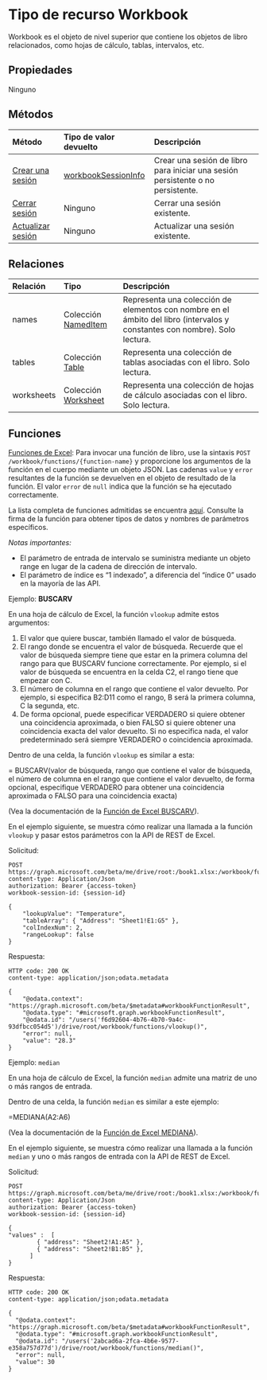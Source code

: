# <a name="workbook-resource-type"></a>Tipo de recurso Workbook

Workbook es el objeto de nivel superior que contiene los objetos de libro relacionados, como hojas de cálculo, tablas, intervalos, etc.

## <a name="properties"></a>Propiedades
Ninguno

## <a name="methods"></a>Métodos

| Método       | Tipo de valor devuelto  |Descripción|
|:---------------|:--------|:----------|
|[Crear una sesión](../api/workbook_createsession.md) | [workbookSessionInfo](workbooksessioninfo.md) |Crear una sesión de libro para iniciar una sesión persistente o no persistente.|
|[Cerrar sesión](../api/workbook_closesession.md) | Ninguno |Cerrar una sesión existente.|
|[Actualizar sesión](../api/workbook_refreshsession.md) | Ninguno |Actualizar una sesión existente.|


## <a name="relationships"></a>Relaciones
| Relación | Tipo   |Descripción|
|:---------------|:--------|:----------|
|names|Colección [NamedItem](nameditem.md)|Representa una colección de elementos con nombre en el ámbito del libro (intervalos y constantes con nombre). Solo lectura.|
|tables|Colección [Table](table.md)|Representa una colección de tablas asociadas con el libro. Solo lectura.|
|worksheets|Colección [Worksheet](worksheet.md)|Representa una colección de hojas de cálculo asociadas con el libro. Solo lectura.|

## <a name="functions"></a>Funciones

[Funciones de Excel](#functions): Para invocar una función de libro, use la sintaxis `POST /workbook/functions/{function-name}` y proporcione los argumentos de la función en el cuerpo mediante un objeto JSON. Las cadenas `value` y `error` resultantes de la función se devuelven en el objeto de resultado de la función. El valor `error` de `null` indica que la función se ha ejecutado correctamente. 

La lista completa de funciones admitidas se encuentra [aquí]((https://support.office.com/es-ES/article/Excel-functions-alphabetical-b3944572-255d-4efb-bb96-c6d90033e188)). Consulte la firma de la función para obtener tipos de datos y nombres de parámetros específicos.

_Notas importantes:_ 
* El parámetro de entrada de intervalo se suministra mediante un objeto range en lugar de la cadena de dirección de intervalo.  
* El parámetro de índice es “1 indexado”, a diferencia del “índice 0” usado en la mayoría de las API. 

Ejemplo: **BUSCARV**

En una hoja de cálculo de Excel, la función `vlookup` admite estos argumentos:

1. El valor que quiere buscar, también llamado el valor de búsqueda.
2. El rango donde se encuentra el valor de búsqueda. Recuerde que el valor de búsqueda siempre tiene que estar en la primera columna del rango para que BUSCARV funcione correctamente. Por ejemplo, si el valor de búsqueda se encuentra en la celda C2, el rango tiene que empezar con C.
3. El número de columna en el rango que contiene el valor devuelto. Por ejemplo, si especifica B2:D11 como el rango, B será la primera columna, C la segunda, etc.
4. De forma opcional, puede especificar VERDADERO si quiere obtener una coincidencia aproximada, o bien FALSO si quiere obtener una coincidencia exacta del valor devuelto. Si no especifica nada, el valor predeterminado será siempre VERDADERO o coincidencia aproximada.

Dentro de una celda, la función `vlookup` es similar a esta: 

= BUSCARV(valor de búsqueda, rango que contiene el valor de búsqueda, el número de columna en el rango que contiene el valor devuelto, de forma opcional, especifique VERDADERO para obtener una coincidencia aproximada o FALSO para una coincidencia exacta)

(Vea la documentación de la [Función de Excel BUSCARV]((https://support.office.com/es-ES/article/VLOOKUP-function-0bbc8083-26fe-4963-8ab8-93a18ad188a1))).

En el ejemplo siguiente, se muestra cómo realizar una llamada a la función `vlookup` y pasar estos parámetros con la API de REST de Excel.

Solicitud: 

```http 
POST https://graph.microsoft.com/beta/me/drive/root:/book1.xlsx:/workbook/functions/vlookup
content-type: Application/Json 
authorization: Bearer {access-token} 
workbook-session-id: {session-id}

{
    "lookupValue": "Temperature",
    "tableArray": { "Address": "Sheet1!E1:G5" },
    "colIndexNum": 2,
    "rangeLookup": false
}
```

Respuesta:

```http
HTTP code: 200 OK
content-type: application/json;odata.metadata 

{
    "@odata.context": "https://graph.microsoft.com/beta/$metadata#workbookFunctionResult",
    "@odata.type": "#microsoft.graph.workbookFunctionResult",
    "@odata.id": "/users('f6d92604-4b76-4b70-9a4c-93dfbcc054d5')/drive/root/workbook/functions/vlookup()",
    "error": null,
    "value": "28.3"
}
```

Ejemplo: `median`

En una hoja de cálculo de Excel, la función `median` admite una matriz de uno o más rangos de entrada.

Dentro de una celda, la función `median` es similar a este ejemplo:

=MEDIANA(A2:A6)

(Vea la documentación de la [Función de Excel MEDIANA]((https://support.office.com/es-ES/article/MEDIAN-function-d0916313-4753-414c-8537-ce85bdd967d2))).

En el ejemplo siguiente, se muestra cómo realizar una llamada a la función `median` y uno o más rangos de entrada con la API de REST de Excel. 

Solicitud: 

```http 
POST https://graph.microsoft.com/beta/me/drive/root:/book1.xlsx:/workbook/functions/median
content-type: Application/Json 
authorization: Bearer {access-token} 
workbook-session-id: {session-id}

{
"values" :  [
        { "address": "Sheet2!A1:A5" },
        { "address": "Sheet2!B1:B5" },
      ] 
}
```

Respuesta:

```http
HTTP code: 200 OK
content-type: application/json;odata.metadata 

{
  "@odata.context": "https://graph.microsoft.com/beta/$metadata#workbookFunctionResult",
  "@odata.type": "#microsoft.graph.workbookFunctionResult",
  "@odata.id": "/users('2abcad6a-2fca-4b6e-9577-e358a757d77d')/drive/root/workbook/functions/median()",
  "error": null,
  "value": 30
}
```

<!-- uuid: 8fcb5dbc-d5aa-4681-8e31-b001d5168d79
2015-10-25 14:57:30 UTC -->
<!-- {
  "type": "#page.annotation",
  "description": "Workbook resource",
  "keywords": "",
  "section": "documentation",
  "tocPath": ""
}-->
